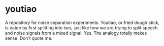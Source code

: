 # youtiao
A repository for noise separation experiments. Youtiao, or fried dough stick, is eaten by first splitting into two, just like how we are trying to split speech and noise signals from a mixed signal. Yes. The analogy totally makes sense. Don't quote me. 
